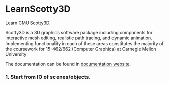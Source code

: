 # LearnScotty3D
Learn CMU Scotty3D.

Scotty3D is a 3D graphics software package including components for interactive mesh
editing, realistic path tracing, and dynamic animation. Implementing functionality in each of these areas
constitutes the majority of the coursework for 15-462/662 (Computer Graphics) at Carnegie Mellon University

The documentation can be found in [documentation website](https://cmu-graphics.github.io/Scotty3D/).

### 1. Start from IO of scenes/objects.


